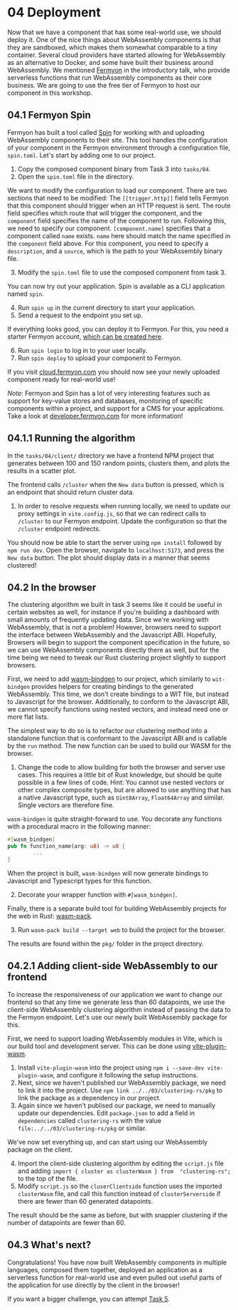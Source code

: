# 04 Deployment

Now that we have a component that has some real-world use, we should deploy it. One of the nice things about WebAssembly components is that they are sandboxed, which makes them somewhat comparable to a tiny container. Several cloud providers have started allowing for WebAssembly as an alternative to Docker, and some have built their business around WebAssembly. We mentioned [Fermyon](https://www.fermyon.com/) in the introductory talk, who provide serverless functions that run WebAssembly components as their core business. We are going to use the free tier of Fermyon to host our component in this workshop.

## 04.1 Fermyon Spin

Fermyon has built a tool called [Spin](https://www.fermyon.com/spin) for working with and uploading WebAssembly components to their site. This tool handles the configuration of your component in the Fermyon environment through a configuration file, `spin.toml`. Let's start by adding one to our project.

1. Copy the composed component binary from Task 3 into `tasks/04`.
2. Open the `spin.toml` file in the directory.

We want to modify the configuration to load our component. There are two sections that need to be modified: The `[[trigger.http]]` field tells Fermyon that this component should trigger when an HTTP request is sent. The route field specifies which route that will trigger the component, and the `component` field specifies the name of the component to run. Following this, we need to specify our component. `[component.name]` specifies that a component called `name` exists. `name` here should match the name specified in the `component` field above. For this component, you need to specify a `description`, and a `source`, which is the path to your WebAssembly binary file.

3. Modify the `spin.toml` file to use the composed component from task 3.

You can now try out your application. Spin is available as a CLI application named `spin`.

4. Run `spin up` in the current directory to start your application.
5. Send a request to the endpoint you set up. 

If everything looks good, you can deploy it to Fermyon. For this, you need a starter Fermyon account, [which can be created here](https://cloud.fermyon.com/?signup=).

6. Run `spin login` to log in to your user locally.
7. Run `spin deploy` to upload your component to Fermyon.

If you visit [cloud.fermyon.com](https://cloud.fermyon.com) you should now see your newly uploaded component ready for real-world use!

*Note*: Fermyon and Spin has a lot of very interesting features such as support for key-value stores and databases, monitoring of specific components within a project, and support for a CMS for your applications. Take a look at [developer.fermyon.com](https://developer.fermyon.com) for more information!

## 04.1.1 Running the algorithm

In the `tasks/04/client/` directory we have a frontend NPM project that generates between 100 and 150 random points, clusters them, and plots the results in a scatter plot. 

The frontend calls `/cluster` when the `New data` button is pressed, which is an endpoint that should return cluster data. 

1. In order to resolve requests when running locally, we need to update our proxy settings in `vite.config.js`, so that we can redirect calls to `/cluster` to our Fermyon endpoint. Update the configuration so that the `/cluster` endpoint redirects.

You should now be able to start the server using `npm install` followed by `npm run dev`. Open the browser, navigate to `localhost:5173`, and press the `New data` button. The plot should display data in a manner that seems clustered!

## 04.2 In the browser

The clustering algorithm we built in task 3 seems like it could be useful in certain websites as well, for instance if you're building a dashboard with small amounts of frequently updating data. Since we're working with WebAssembly, that is not a problem! However, browsers need to support the interface between WebAssembly and the Javascript ABI. Hopefully, Browsers will begin to support the component specification in the future, so we can use WebAssembly components directly there as well, but for the time being we need to tweak our Rust clustering project slightly to support browsers.

First, we need to add [wasm-bindgen](https://github.com/rustwasm/wasm-bindgen) to our project, which similarly to `wit-bindgen` provides helpers for creating bindings to the generated WebAssembly. This time, we don't create bindings to a WIT file, but instead to Javascript for the browser. Additionally, to conform to the Javascript ABI, we cannot specify functions using nested vectors, and instead need one or more flat lists.

The simplest way to do so is to refactor our clustering method into a standalone function that is conformant to the Javascript ABI and is callable by the `run` method. The new function can be used to build our WASM for the browser.

1. Change the code to allow building for both the browser and server use cases. This requires a little bit of Rust knowledge, but should be quite possible in a few lines of code. Hint: You cannot use nested vectors or other complex composite types, but are allowed to use anything that has a native Javascript type, such as `Uint8Array`, `Float64Array` and similar. Single vectors are therefore fine.

`wasm-bindgen` is quite straight-forward to use. You decorate any functions with a procedural macro in the following manner:

```rust
#[wasm_bindgen]
pub fn function_name(arg: u8) -> u8 {
        ...
}
```

When the project is built, `wasm-bindgen` will now generate bindings to Javascript and Typescript types for this function.

2. Decorate your wrapper function with `#[wasm_bindgen]`.

Finally, there is a separate build tool for building WebAssembly projects for the web in Rust: [wasm-pack](https://rustwasm.github.io/wasm-pack/installer/).

3. Run `wasm-pack build --target web` to build the project for the browser. 

The results are found within the `pkg/` folder in the project directory.

## 04.2.1 Adding client-side WebAssembly to our frontend

To increase the responsiveness of our application we want to change our frontend so that any time we generate less than 60 datapoints, we use the client-side WebAssembly clustering algorithm instead of passing the data to the Fermyon endpoint. Let's use our newly built WebAssembly package for this.

First, we need to support loading WebAssembly modules in Vite, which is our build tool and development server. This can be done using [vite-plugin-wasm](https://www.npmjs.com/package/vite-plugin-wasm). 

1. Install `vite-plugin-wasm` into the project using `npm i --save-dev vite-plugin-wasm`, and configure it following the setup instructions. 
2. Next, since we haven't published our WebAssembly package, we need to link it into the project. Use `npm link ../../03/clustering-rs/pkg` to link the package as a dependency in our project.
3. Again since we haven't publised our package, we need to manually update our dependencies. Edit `package.json` to add a field in `dependencies` called `clustering-rs` with the value `file:../../03/clustering-rs/pkg` or similar.

We've now set everything up, and can start using our WebAssembly package on the client.

4. Import the client-side clustering algorithm by editing the `script.js` file and adding `import { cluster as clusterWasm } from  "clustering-rs";` to the top of the file.
4. Modify `script.js` so the `cluserClientside` function uses the imported `clusterWasm` file, and call this function instead of `clusterServerside` if there are fewer than 60 generated datapoints.

The result should be the same as before, but with snappier clustering if the number of datapoints are fewer than 60.

## 04.3 What's next?

Congratulations! You have now built WebAssembly components in multiple languages, composed them together, deployed an application as a serverless function for real-world use and even pulled out useful parts of the application for use directly by the client in the browser!

If you want a bigger challenge, you can attempt [Task 5](https://github.com/syvsto/booster2024_wasm_components/blob/master/task5.md).
